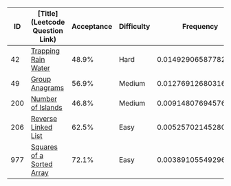 |ID|[Title](Leetcode Question Link)|Acceptance|Difficulty|Frequency|
|----|-----|----|---|---|
|42|[Trapping Rain Water]( https://leetcode.com/problems/trapping-rain-water)|48.9%|Hard|0.014929065877821017|
|49|[Group Anagrams]( https://leetcode.com/problems/group-anagrams)|56.9%|Medium|0.012769126803161552|
|200|[Number of Islands]( https://leetcode.com/problems/number-of-islands)|46.8%|Medium|0.00914807694576823|
|206|[Reverse Linked List]( https://leetcode.com/problems/reverse-linked-list)|62.5%|Easy|0.005257021452801617|
|977|[Squares of a Sorted Array]( https://leetcode.com/problems/squares-of-a-sorted-array)|72.1%|Easy|0.003891055492966611|
